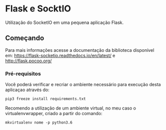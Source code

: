 # Flask e SocktIO

Utilização do SocketIO em uma pequena aplicação Flask.

## Começando

Para mais informações acesse a documentação da biblioteca disponível em: https://flask-socketio.readthedocs.io/en/latest/ e http://flask.pocoo.org/ 

### Pré-requisitos

Você poderá verificar e recriar o ambiente necessário para execução desta aplicaçao através do:

```
pip3 freeze install requirements.txt
```
Recomendo a utilização de um ambiente virtual, no meu caso o virtualenvwrapper, criado a partir do comando:

```
mkvirtualenv nome -p python3.6
```
